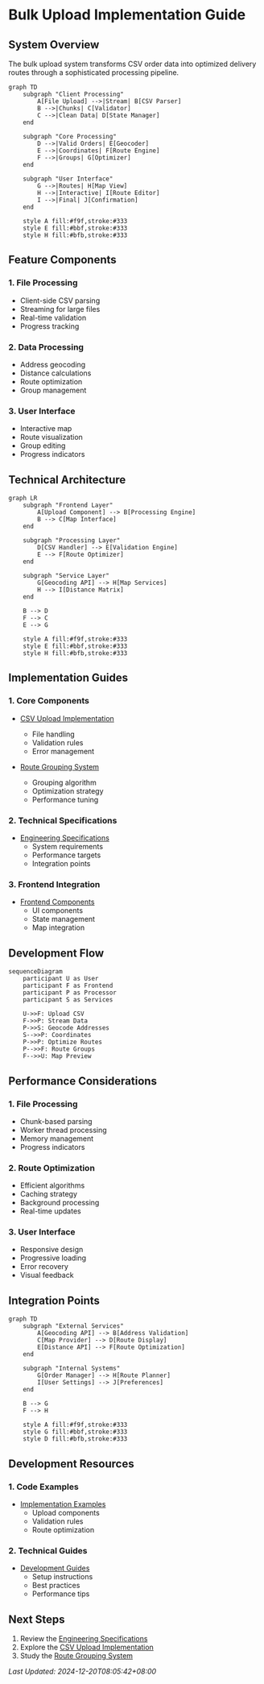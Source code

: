 # Bulk Upload Implementation Guide

## System Overview

The bulk upload system transforms CSV order data into optimized delivery routes through a sophisticated processing pipeline.

```mermaid
graph TD
    subgraph "Client Processing"
        A[File Upload] -->|Stream| B[CSV Parser]
        B -->|Chunks| C[Validator]
        C -->|Clean Data| D[State Manager]
    end
    
    subgraph "Core Processing"
        D -->|Valid Orders| E[Geocoder]
        E -->|Coordinates| F[Route Engine]
        F -->|Groups| G[Optimizer]
    end
    
    subgraph "User Interface"
        G -->|Routes| H[Map View]
        H -->|Interactive| I[Route Editor]
        I -->|Final| J[Confirmation]
    end
    
    style A fill:#f9f,stroke:#333
    style E fill:#bbf,stroke:#333
    style H fill:#bfb,stroke:#333
```

## Feature Components

### 1. File Processing
- Client-side CSV parsing
- Streaming for large files
- Real-time validation
- Progress tracking

### 2. Data Processing
- Address geocoding
- Distance calculations
- Route optimization
- Group management

### 3. User Interface
- Interactive map
- Route visualization
- Group editing
- Progress indicators

## Technical Architecture

```mermaid
graph LR
    subgraph "Frontend Layer"
        A[Upload Component] --> B[Processing Engine]
        B --> C[Map Interface]
    end
    
    subgraph "Processing Layer"
        D[CSV Handler] --> E[Validation Engine]
        E --> F[Route Optimizer]
    end
    
    subgraph "Service Layer"
        G[Geocoding API] --> H[Map Services]
        H --> I[Distance Matrix]
    end
    
    B --> D
    F --> C
    E --> G
    
    style A fill:#f9f,stroke:#333
    style E fill:#bbf,stroke:#333
    style H fill:#bfb,stroke:#333
```

## Implementation Guides

### 1. Core Components
- [CSV Upload Implementation](./csv-upload.md)
  - File handling
  - Validation rules
  - Error management
  
- [Route Grouping System](./route-grouping.md)
  - Grouping algorithm
  - Optimization strategy
  - Performance tuning

### 2. Technical Specifications
- [Engineering Specifications](./engineering-specifications.md)
  - System requirements
  - Performance targets
  - Integration points

### 3. Frontend Integration
- [Frontend Components](./frontend/index.md)
  - UI components
  - State management
  - Map integration

## Development Flow

```mermaid
sequenceDiagram
    participant U as User
    participant F as Frontend
    participant P as Processor
    participant S as Services
    
    U->>F: Upload CSV
    F->>P: Stream Data
    P->>S: Geocode Addresses
    S-->>P: Coordinates
    P->>P: Optimize Routes
    P-->>F: Route Groups
    F-->>U: Map Preview
```

## Performance Considerations

### 1. File Processing
- Chunk-based parsing
- Worker thread processing
- Memory management
- Progress indicators

### 2. Route Optimization
- Efficient algorithms
- Caching strategy
- Background processing
- Real-time updates

### 3. User Interface
- Responsive design
- Progressive loading
- Error recovery
- Visual feedback

## Integration Points

```mermaid
graph TD
    subgraph "External Services"
        A[Geocoding API] --> B[Address Validation]
        C[Map Provider] --> D[Route Display]
        E[Distance API] --> F[Route Optimization]
    end
    
    subgraph "Internal Systems"
        G[Order Manager] --> H[Route Planner]
        I[User Settings] --> J[Preferences]
    end
    
    B --> G
    F --> H
    
    style A fill:#f9f,stroke:#333
    style G fill:#bbf,stroke:#333
    style D fill:#bfb,stroke:#333
```

## Development Resources

### 1. Code Examples
- [Implementation Examples](./examples/index.md)
  - Upload components
  - Validation rules
  - Route optimization

### 2. Technical Guides
- [Development Guides](./guides/index.md)
  - Setup instructions
  - Best practices
  - Performance tips

## Next Steps

1. Review the [Engineering Specifications](./engineering-specifications.md)
2. Explore the [CSV Upload Implementation](./csv-upload.md)
3. Study the [Route Grouping System](./route-grouping.md)

*Last Updated: 2024-12-20T08:05:42+08:00*
